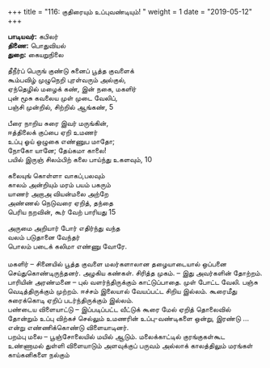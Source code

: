﻿+++
title = "116: குதிரையும் உப்புவண்டியும்!  "
weight = 1
date = "2019-05-12"
+++

**பாடியவர்:** கபிலர்  
**திணை:** பொதுவியல்  
**துறை:** கையறுநிலை  
  
தீநீர்ப் பெருங் குண்டு சுனைப் பூத்த குவளைக்  
கூம்பவிழ் முழுநெறி புரள்வரும் அல்குல்,  
ஏந்தெழில் மழைக் கண், இன் நகை, மகளிர்  
புன் மூசு கவலைய முள் முடை வேலிப்,  
பஞ்சி முன்றில், சிற்றில் ஆங்கண், 5  
  
பீரை நாறிய சுரை இவர் மருங்கின்,  
ஈத்திலைக் குப்பை ஏறி உமணர்  
உப்பு ஓய் ஒழுகை எண்ணுப மாதோ;  
நோகோ யானே; தேய்கமா காலை!  
பயில் இருஞ் சிலம்பிற் கலை பாய்ந்து உகளவும், 10  
  
கலையுங் கொள்ளா வாகப்,பலவும்  
காலம் அன்றியும் மரம் பயம் பகரும்  
யாணர் அறாஅ வியன்மலை அற்றே  
அண்ணல் நெடுவரை ஏறித், தந்தை  
பெரிய நறவின், கூர் வேற் பாரியது 15  
  
அருமை அறியார் போர் எதிர்ந்து வந்த  
வலம் படுதானை வேந்தர்  
பொலம் படைக் கலிமா எண்ணு வோரே.  
   
மகளிர் – சினையில் பூத்த குவளை மலர்களாலான தழையாடையால் ஒப்பனை செய்துகொண்டிருந்தனர். அழகிய கண்கள். சிரித்த முகம். – இது அவர்களின் தோற்றம்.  
பாரியின் அரண்மனை – புல் வளர்ந்திருக்கும் காட்டுப்பாதை. முள் போட்ட வேலி. பஞ்சு வெடித்திருக்கும் முற்றம். ஈச்சம் இலையால் வேயப்பட்ட சிறிய இல்லம். கூரைமீது சுரைக்கொடி ஏறிப் படர்ந்திருக்கும் இல்லம்.  
பண்டைய விளையாட்டு – இப்படிப்பட்ட வீட்டுக் கூரை மேல் ஏறித் தொலைவில் தோன்றும் உப்பு விற்கச் செல்லும் உமணரின் உப்பு-வண்டிகளை ஒன்று, இரண்டு … என்று எண்ணிக்கொண்டு விளையாடினர்.  
பறம்பு மலை – பூஞ்சோலையில் மயில் ஆடும். மலைக்காட்டில் குரங்குகள்கூட உண்ணாமல் துள்ளி விளையாடும் அளவுக்குப் பருவம் அல்லாக் காலத்திலும் மரங்கள் காய்கனிகளை நல்கும்  
